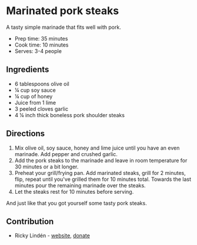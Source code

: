 # Marinated pork steaks 

A tasty simple marinade that fits well with pork.

- Prep time: 35 minutes
- Cook time: 10 minutes
- Serves: 3-4 people

## Ingredients

- 6 tablespoons olive oil 
- ¼ cup soy sauce 
- ¼ cup of honey
- Juice from 1 lime
- 3 peeled cloves garlic
- 4 ¼ inch thick boneless pork shoulder steaks

## Directions

1. Mix olive oil, soy sauce, honey and lime juice until you have an even marinade. Add pepper and crushed garlic.
2. Add the pork steaks to the marinade and leave in room temperature for 30 minutes or a bit longer.
3. Preheat your grill/frying pan. Add marinated steaks, grill for 2 minutes, flip, repeat until you've grilled them for 10 minutes total. Towards the last minutes pour the remaining marinade over the steaks.
5. Let the steaks rest for 10 minutes before serving.

And just like that you got yourself some tasty pork steaks.


## Contribution

- Ricky Lindén - [website](https://rickylinden.com), [donate](https://rickylinden.com/donate.html)

